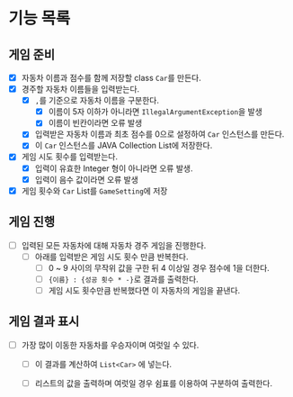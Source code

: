 # 기능 목록

## 게임 준비

- [x] 자동차 이름과 점수를 함께 저장할 class `Car`를 만든다.
- [x] 경주할 자동차 이름들을 입력받는다.
    - [x] `,`를 기준으로 자동차 이름을 구분한다.
        - [x] 이름이 5자 이하가 아니라면 `IllegalArgumentException`을 발생
        - [x] 이름이 빈칸이라면 오류 발생
    - [x] 입력받은 자동차 이름과 최초 점수를 0으로 설정하여 `Car` 인스턴스를 만든다.
    - [x] 이 `Car` 인스턴스를 JAVA Collection List에 저장한다.
- [x] 게임 시도 횟수를 입력받는다.
    - [x] 입력이 유효한 Integer 형이 아니라면 오류 발생.
    - [x] 입력이 음수 값이라면 오류 발생
- [x] 게임 횟수와 `Car` List를 `GameSetting`에 저장

## 게임 진행

- [ ] 입력된 모든 자동차에 대해 자동차 경주 게임을 진행한다.
    - [ ] 아래를 입력받은 게임 시도 횟수 만큼 반복한다.
        - [ ] 0 ~ 9 사이의 무작위 값을 구한 뒤 4 이상일 경우 점수에 1을 더한다.
        - [ ] `{이름} : {성공 횟수 * -}`로 결과를 출력한다.
        - [ ] 게임 시도 횟수만큼 반복했다면 이 자동차의 게임을 끝낸다.

## 게임 결과 표시

- [ ] 가장 많이 이동한 자동차를 우승자이며 여럿일 수 있다.
    - [ ] 이 결과를 계산하여 `List<Car>` 에 넣는다.
    - [ ] 리스트의 값을 출력하며 여럿일 경우 쉼표를 이용하여 구분하여 출력한다. 
     
